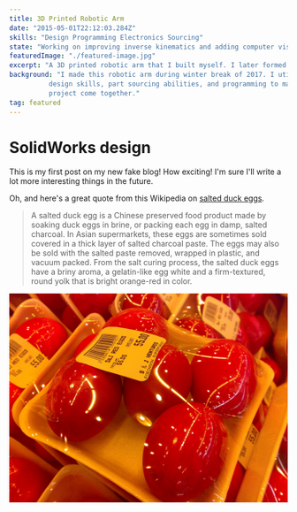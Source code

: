 ```yaml
---
title: 3D Printed Robotic Arm
date: "2015-05-01T22:12:03.284Z"
skills: "Design Programming Electronics Sourcing"
state: "Working on improving inverse kinematics and adding computer vision"
featuredImage: "./featured-image.jpg"
excerpt: "A 3D printed robotic arm that I built myself. I later formed a group to bring it to the next level." 
background: "I made this robotic arm during winter break of 2017. I utilized my
          design skills, part sourcing abilities, and programming to make this
          project come together."
tag: featured
---
```


# SolidWorks design

This is my first post on my new fake blog! How exciting!
I'm sure I'll write a lot more interesting things in the future.

Oh, and here's a great quote from this Wikipedia on
[salted duck eggs](http://en.wikipedia.org/wiki/Salted_duck_egg).

> A salted duck egg is a Chinese preserved food product made by soaking duck
> eggs in brine, or packing each egg in damp, salted charcoal. In Asian
> supermarkets, these eggs are sometimes sold covered in a thick layer of salted
> charcoal paste. The eggs may also be sold with the salted paste removed,
> wrapped in plastic, and vacuum packed. From the salt curing process, the
> salted duck eggs have a briny aroma, a gelatin-like egg white and a
> firm-textured, round yolk that is bright orange-red in color.

![Chinese Salty Egg](./salty_egg.jpg)
